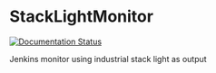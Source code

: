 # StackLightMonitor

[![Documentation Status](https://codedocs.xyz/dkt01/StackLightMonitor.svg)](https://codedocs.xyz/dkt01/StackLightMonitor/)

Jenkins monitor using industrial stack light as output
